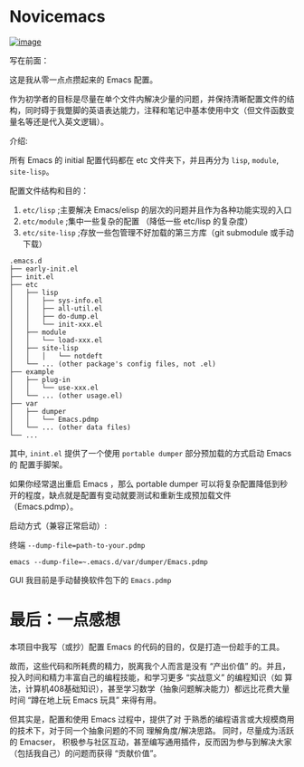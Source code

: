 # Novicemacs                                                   
[![image](https://img.shields.io/github/license/ingtshan/novicemacs)](https://github.com/ingtshan/novicemacs/blob/main/LICENSE)

写在前面：

这是我从零一点点攒起来的 Emacs 配置。

作为初学者的目标是尽量在单个文件内解决少量的问题，并保持清晰配置文件的结构，同时碍于我蹩脚的英语表达能力，注释和笔记中基本使用中文（但文件函数变量名等还是代入英文逻辑）。

介绍:

所有 Emacs 的 initial 配置代码都在 etc 文件夹下，并且再分为 `lisp`, `module`, `site-lisp`。

配置文件结构和目的：

1. `etc/lisp`      ;主要解决 Emacs/elisp 的层次的问题并且作为各种功能实现的入口
2. `etc/module`    ;集中一些复杂的配置 （降低一些 etc/lisp 的复杂度）
3. `etc/site-lisp` ;存放一些包管理不好加载的第三方库（git submodule 或手动下载）

```
.emacs.d
├── early-init.el
├── init.el
├── etc
│   ├── lisp
│   │   ├── sys-info.el
│   │   ├── all-util.el
│   │   ├── do-dump.el
│   │   └── init-xxx.el
│   ├── module
│   │   └── load-xxx.el
│   ├── site-lisp
│   │   │   └── notdeft
│   └── ... (other package's config files, not .el)
├── example
│   ├── plug-in
│   │   └── use-xxx.el
│   └── ... (other usage.el)
├── var
│   ├── dumper
│   │   └── Emacs.pdmp
│   └── ... (other data files)
└── ...
```

其中, `inint.el` 提供了一个使用 `portable dumper` 部分预加载的方式启动 Emacs 的
配置手脚架。

如果你经常退出重启 Emacs ，那么 portable dumper 可以将复杂配置降低到秒开的程度，缺点就是配置有变动就要测试和重新生成预加载文件（Emacs.pdmp）。

启动方式（兼容正常启动）:

终端 `--dump-file=path-to-your.pdmp`

```shell
emacs --dump-file=~.emacs.d/var/dumper/Emacs.pdmp
```

GUI 我目前是手动替换软件包下的 `Emacs.pdmp`

# 最后：一点感想

本项目中我写（或抄）配置 Emacs 的代码的目的，仅是打造一份趁手的工具。

故而，这些代码和所耗费的精力，脱离我个人而言是没有 “产出价值” 的。并且，投入时间和精力丰富自己的编程技能，和学习更多 “实战意义” 的编程知识（如 算
法，计算机408基础知识），甚至学习数学（抽象问题解决能力）都远比花费大量时间
“蹲在地上玩 Emacs 玩具” 来得有用。

但其实是，配置和使用 Emacs 过程中，提供了对
于熟悉的编程语言或大规模商用的技术下，对于同一个抽象问题的不同 理解角度/解决思路。
同时，尽量成为活跃的 Emacser， 积极参与社区互动，甚至编写通用插件，反而因为参与到解决大家（包括我自己）的问题而获得 “贡献价值”。
